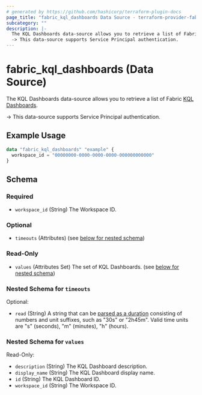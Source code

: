 ```yaml
---
# generated by https://github.com/hashicorp/terraform-plugin-docs
page_title: "fabric_kql_dashboards Data Source - terraform-provider-fabric"
subcategory: ""
description: |-
  The KQL Dashboards data-source allows you to retrieve a list of Fabric KQL Dashboards https://learn.microsoft.com/fabric/real-time-intelligence/dashboard-real-time-create.
  -> This data-source supports Service Principal authentication.
---
```


# fabric_kql_dashboards (Data Source)

The KQL Dashboards data-source allows you to retrieve a list of Fabric [KQL Dashboards](https://learn.microsoft.com/fabric/real-time-intelligence/dashboard-real-time-create).

-> This data-source supports Service Principal authentication.

## Example Usage

```terraform
data "fabric_kql_dashboards" "example" {
  workspace_id = "00000000-0000-0000-0000-000000000000"
}
```

<!-- schema generated by tfplugindocs -->
## Schema

### Required

- `workspace_id` (String) The Workspace ID.

### Optional

- `timeouts` (Attributes) (see [below for nested schema](#nestedatt--timeouts))

### Read-Only

- `values` (Attributes Set) The set of KQL Dashboards. (see [below for nested schema](#nestedatt--values))

<a id="nestedatt--timeouts"></a>

### Nested Schema for `timeouts`

Optional:

- `read` (String) A string that can be [parsed as a duration](https://pkg.go.dev/time#ParseDuration) consisting of numbers and unit suffixes, such as "30s" or "2h45m". Valid time units are "s" (seconds), "m" (minutes), "h" (hours).

<a id="nestedatt--values"></a>

### Nested Schema for `values`

Read-Only:

- `description` (String) The KQL Dashboard description.
- `display_name` (String) The KQL Dashboard display name.
- `id` (String) The KQL Dashboard ID.
- `workspace_id` (String) The Workspace ID.
